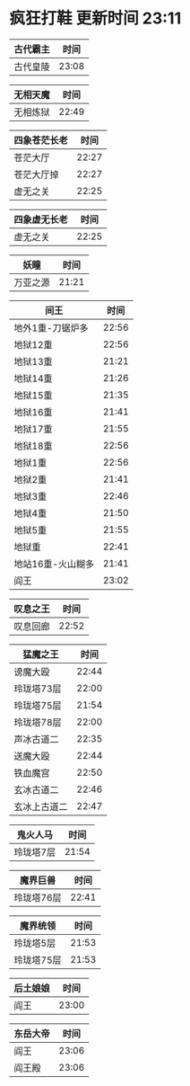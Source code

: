 # 疯狂打鞋 更新时间 23:11

| 古代霸主   | 时间    |
|--------|-------|
| 古代皇陵 | 23:08 |

| 无相天魔   | 时间    |
|--------|-------|
| 无相炼狱 | 22:49 |

| 四象苍茫长老   | 时间    |
|--------|-------|
| 苍茫大厅 | 22:27 |
| 苍茫大厅掉 | 22:27 |
| 虚无之关 | 22:25 |

| 四象虚无长老   | 时间    |
|--------|-------|
| 虚无之关 | 22:25 |

| 妖瞳   | 时间    |
|--------|-------|
| 万亚之源 | 21:21 |

| 间王   | 时间    |
|--------|-------|
| 地外1重-刀锯炉多 | 22:56 |
| 地狱12重 | 22:56 |
| 地狱13重 | 21:21 |
| 地狱14重 | 21:26 |
| 地狱15重 | 21:35 |
| 地狱16重 | 21:41 |
| 地狱17重 | 21:55 |
| 地狱18重 | 22:56 |
| 地狱1重 | 22:56 |
| 地狱2重 | 21:41 |
| 地狱3重 | 22:46 |
| 地狱4重 | 21:50 |
| 地狱5重 | 21:55 |
| 地狱重 | 22:41 |
| 地站16重-火山糊多 | 21:41 |
| 阎王 | 23:02 |

| 叹息之王   | 时间    |
|--------|-------|
| 叹息回廊 | 22:52 |

| 猛魔之王   | 时间    |
|--------|-------|
| 谤魔大殴 | 22:44 |
| 玲珑塔73层 | 22:00 |
| 玲珑塔75层 | 21:54 |
| 玲珑塔78层 | 22:00 |
| 声冰古道二 | 22:35 |
| 送魔大殴 | 22:44 |
| 铁血魔宫 | 22:50 |
| 玄冰古道二 | 22:46 |
| 玄冰上古道二 | 22:47 |

| 鬼火人马   | 时间    |
|--------|-------|
| 玲珑塔7层 | 21:54 |

| 魔界巨兽   | 时间    |
|--------|-------|
| 玲珑塔76层 | 22:41 |

| 魔界统领   | 时间    |
|--------|-------|
| 玲珑塔5层 | 21:53 |
| 玲珑塔75层 | 21:53 |

| 后土娘娘   | 时间    |
|--------|-------|
| 阎王 | 23:00 |

| 东岳大帝   | 时间    |
|--------|-------|
| 阎王 | 23:06 |
| 阎王殿 | 23:06 |